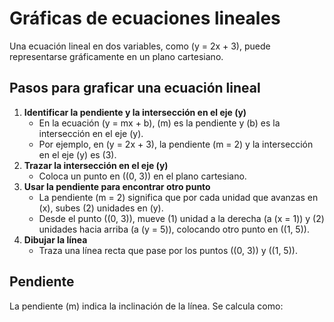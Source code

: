 # Gráficas de ecuaciones lineales
Una ecuación lineal en dos variables, como \(y = 2x + 3\), puede representarse gráficamente en un plano cartesiano.

## Pasos para graficar una ecuación lineal
1. **Identificar la pendiente y la intersección en el eje \(y\)**
    - En la ecuación \(y = mx + b\), \(m\) es la pendiente y \(b\) es la intersección en el eje \(y\).
    - Por ejemplo, en \(y = 2x + 3\), la pendiente \(m = 2\) y la intersección en el eje \(y\) es \(3\).
2. **Trazar la intersección en el eje \(y\)**
    - Coloca un punto en \((0, 3)\) en el plano cartesiano.
3. **Usar la pendiente para encontrar otro punto**
    - La pendiente \(m = 2\) significa que por cada unidad que avanzas en \(x\), subes \(2\) unidades en \(y\).
    - Desde el punto \((0, 3)\), mueve \(1\) unidad a la derecha (a \(x = 1\)) y \(2\) unidades hacia arriba (a \(y = 5\)), colocando otro punto en \((1, 5)\).
4. **Dibujar la línea**
    - Traza una línea recta que pase por los puntos \((0, 3)\) y \((1, 5)\).

## Pendiente
La pendiente \(m\) indica la inclinación de la línea. Se calcula como:
